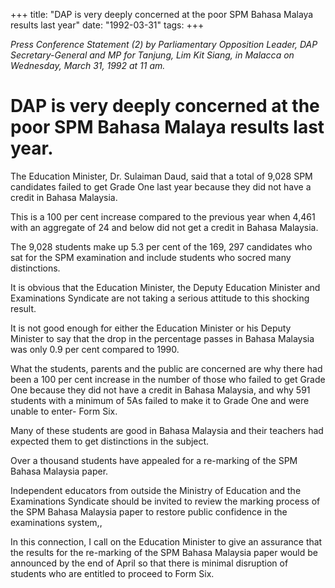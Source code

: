 +++ 
title: "DAP is very deeply concerned at the poor SPM Bahasa Malaya results last year"
date: "1992-03-31"
tags:
+++

_Press Conference Statement (2) by Parliamentary Opposition Leader, DAP Secretary-General and MP for Tanjung, Lim Kit Siang, in Malacca on Wednesday, March 31, 1992 at 11 am._

# DAP is very deeply concerned at the poor SPM Bahasa Malaya results last year.

The Education Minister, Dr. Sulaiman Daud, said that a total of 9,028 SPM candidates failed to get Grade One last year because they did not have a credit in Bahasa Malaysia.</u>

This is a 100 per cent increase compared to the previous year when 4,461 with an aggregate of 24 and below did not get a credit in Bahasa Malaysia.

The 9,028 students make up 5.3 per cent of the 169, 297 candidates who sat for the SPM examination and include students who socred many distinctions.

It is obvious that the Education Minister, the Deputy Education Minister and Examinations Syndicate are not taking a serious attitude to this shocking result.

It is not good enough for either the Education Minister or his Deputy Minister to say that the drop in the 
percentage passes in Bahasa Malaysia was only 0.9 per cent compared to 1990.

What the students, parents and the public are concerned are why there had been a 100 per cent increase in the number of those who failed to get Grade One because they did not have a credit in Bahasa Malaysia, and why 591 students with a minimum of 5As failed to make it to Grade One and were unable to enter- Form Six.

Many of these students are good in Bahasa Malaysia and their teachers had expected them to get distinctions in the subject.

Over a thousand students have appealed for a re-marking of the SPM Bahasa Malaysia paper.

Independent educators from outside the Ministry of Education and the Examinations Syndicate should be invited to review the marking process of the SPM Bahasa Malaysia paper to restore public confidence in  the examinations system,,

In this connection, I call on the Education Minister to give an assurance that the results for the re-marking of the SPM Bahasa Malaysia paper would be announced by the end of April so that there is minimal disruption of students who are entitled to proceed to Form Six.
 
